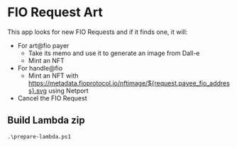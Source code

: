 #  FIO Request Art
This app looks for new FIO Requests and if it finds one, it will:
* For art@fio payer
  * Take its memo and use it to generate an image from Dall-e
  * Mint an NFT
* For handle@fio
  * Mint an NFT with https://metadata.fioprotocol.io/nftimage/${request.payee_fio_address}.svg using Netport
* Cancel the FIO Request

## Build Lambda zip
```
.\prepare-lambda.ps1
```